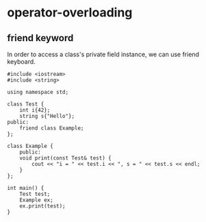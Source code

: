 # operator-overloading

## friend keyword

<p>
   In order to access a class's private field instance, we can use friend keyboard.
</p>

```
#include <iostream>
#include <string>

using namespace std;

class Test {
	int i{42};
	string s{"Hello"};
public:
	friend class Example;
};

class Example {
	public:
	void print(const Test& test) {
		cout << "i = " << test.i << ", s = " << test.s << endl;
	}
};

int main() {
	Test test;
	Example ex;
	ex.print(test);
}
```